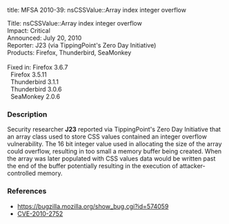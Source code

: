 title: MFSA 2010-39: nsCSSValue::Array index integer overflow

<p>
<span class="label">Title:</span>      nsCSSValue::Array index integer overflow<br/>
<span class="label">Impact:</span>     Critical<br/>
<span class="label">Announced:</span>  July 20, 2010<br/>
<span class="label">Reporter:</span>   J23 (via TippingPoint's Zero Day Initiative)<br/>
<span class="label">Products:</span>   Firefox, Thunderbird, SeaMonkey<br/>
<br/>
<span class="label">Fixed in:</span>   Firefox 3.6.7<br/>
<span class="label">&#160;</span>      Firefox 3.5.11<br/>
<span class="label">&#160;</span>      Thunderbird 3.1.1<br/>
<span class="label">&#160;</span>      Thunderbird 3.0.6<br/>
<span class="label">&#160;</span>      SeaMonkey 2.0.6<br/>
</p>


<h3>Description</h3>

<p>Security researcher <strong>J23</strong> reported via
TippingPoint's Zero Day Initiative that an array class used to store
CSS values contained an integer overflow vulnerability.  The 16 bit
integer value used in allocating the size of the array could overflow,
resulting in too small a memory buffer being created.  When the array
was later populated with CSS values data would be written past the end
of the buffer potentially resulting in the execution of
attacker-controlled memory.</p>

<h3>References</h3>

<ul>
  <li><a href="https://bugzilla.mozilla.org/show_bug.cgi?id=574059">https://bugzilla.mozilla.org/show_bug.cgi?id=574059</a></li>
  <li><a class="ex-ref" href="http://cve.mitre.org/cgi-bin/cvename.cgi?name=CVE-2010-2752">CVE-2010-2752</a></li>
</ul>




